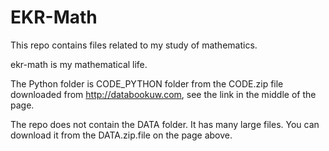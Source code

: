 # EKR-Math

This repo contains files related to my study of mathematics.

ekr-math is my mathematical life.

The Python folder is CODE_PYTHON folder from the CODE.zip file downloaded from http://databookuw.com, see the link in the middle of the page.

The repo does not contain the DATA folder. It has many large files. You can download it from the DATA.zip.file on the page above.